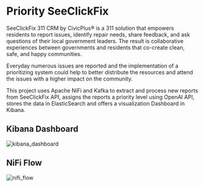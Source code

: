 # Priority SeeClickFix
SeeClickFix 311 CRM by CivicPlus® is a 311 solution that empowers residents to report issues, identify repair needs, share feedback, and ask questions of their local government leaders. The result is collaborative experiences between governments and residents that co-create clean, safe, and happy communities.

Everyday numerous issues are reported and the implementation of a prioritizing system could help to better distribute the resources and attend the issues with a higher impact on the community. 

This project uses Apache NiFi and Kafka to extract and process new reports from SeeClickFix API, assigns the reports a priority level using OpenAI API, stores the data in ElasticSearch and offers a visualization Dashboard in Kibana.

## Kibana Dashboard

![kibana_dashboard](https://i.imgur.com/0aakdY0.png)

## NiFi Flow

![nifi_flow](https://i.imgur.com/erA02Eo.png)
